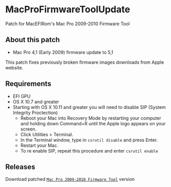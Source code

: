 # MacProFirmwareToolUpdate
Patch for MacEFIRom's Mac Pro 2009-2010 Firmware Tool

## About this patch
* Mac Pro 4,1 (Early 2009) firmware update to 5,1

This patch fixes previously broken firmware images downloads from Apple website.

## Requirements
* EFI GPU
* OS X 10.7 and greater
* Starting with OS X 10.11 and greater you will need to disable SIP (System Integrity Proctection)
  * Reboot your Mac into Recovery Mode by restarting your computer and holding down Command+R until the Apple logo appears on your screen.
  * Click Utilities > Terminal. 
  * In the Terminal window, type in `csrutil disable` and press Enter.
  * Restart your Mac.
  * To re enable SIP, repeat this procedure and enter `csrutil enable`

## Releases
Download patched [`Mac Pro 2009-2010 Firmware Tool`][release] version

[release]: https://github.com/pigsyn/MacProFirmwareToolUpdate/releases/latest
